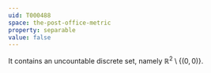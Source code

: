 ```yaml
---
uid: T000488
space: the-post-office-metric
property: separable
value: false
---
```

It contains an uncountable discrete set, namely $\mathbb{R}^2\setminus \{(0,0)\}$.

